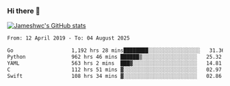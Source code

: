 ### Hi there 👋

[![Jameshwc's GitHub stats](https://github-readme-stats.vercel.app/api?username=jameshwc)](https://github.com/anuraghazra/github-readme-stats)

<!--START_SECTION:waka-->

```txt
From: 12 April 2019 - To: 04 August 2025

Go                   1,192 hrs 28 mins████████░░░░░░░░░░░░░░░░░   31.36 %
Python               962 hrs 46 mins ██████▒░░░░░░░░░░░░░░░░░░   25.32 %
YAML                 563 hrs 2 mins  ███▓░░░░░░░░░░░░░░░░░░░░░   14.81 %
C                    112 hrs 51 mins ▓░░░░░░░░░░░░░░░░░░░░░░░░   02.97 %
Swift                108 hrs 34 mins ▓░░░░░░░░░░░░░░░░░░░░░░░░   02.86 %
```

<!--END_SECTION:waka-->